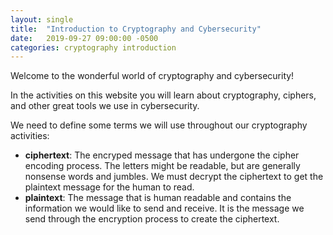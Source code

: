 ```yaml
---
layout: single
title:  "Introduction to Cryptography and Cybersecurity"
date:   2019-09-27 09:00:00 -0500
categories: cryptography introduction
---
```



Welcome to the wonderful world of cryptography and cybersecurity!

In the activities on this website you will learn about cryptography, ciphers, and other great tools we use in cybersecurity.

We need to define some terms we will use throughout our cryptography activities:

 - **ciphertext**: The encryped message that has undergone the cipher encoding process.  The letters might be readable, but are generally nonsense words and jumbles.  We must decrypt the ciphertext to get the plaintext message for the human to read.
 - **plaintext**: The message that is human readable and contains the information we would like to send and receive.  It is the message we send through the encryption process to create the ciphertext.
